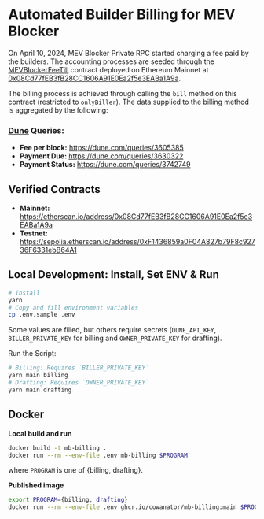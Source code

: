 # Automated Builder Billing for MEV Blocker

On April 10, 2024, MEV Blocker Private RPC started charging a fee paid by the builders.
The accounting processes are seeded through the [MEVBlockerFeeTill](https://github.com/cowprotocol/mev-blocker-till) contract deployed on Ethereum Mainnet at [0x08Cd77fEB3fB28CC1606A91E0Ea2f5e3EABa1A9a](https://etherscan.io/address/0x08Cd77fEB3fB28CC1606A91E0Ea2f5e3EABa1A9a).

The billing process is achieved through calling the `bill` method on this contract (restricted to `onlyBiller`).
The data supplied to the billing method is aggregated by the following:

### [Dune](https://dune.com) Queries:

- **Fee per block:** https://dune.com/queries/3605385
- **Payment Due:** https://dune.com/queries/3630322
- **Payment Status:** https://dune.com/queries/3742749

## Verified Contracts

- **Mainnet:** https://etherscan.io/address/0x08Cd77fEB3fB28CC1606A91E0Ea2f5e3EABa1A9a
- **Testnet:** https://sepolia.etherscan.io/address/0xF1436859a0F04A827b79F8c92736F6331ebB64A1

## Local Development: Install, Set ENV & Run

```sh
# Install
yarn
# Copy and fill environment variables
cp .env.sample .env
```

Some values are filled, but others require secrets (`DUNE_API_KEY`, `BILLER_PRIVATE_KEY` for billing and `OWNER_PRIVATE_KEY` for drafting).

Run the Script:

```sh
# Billing: Requires `BILLER_PRIVATE_KEY`
yarn main billing
# Drafting: Requires `OWNER_PRIVATE_KEY`
yarn main drafting
```

## Docker

**Local build and run**

```sh
docker build -t mb-billing .
docker run --rm --env-file .env mb-billing $PROGRAM
```

where `PROGRAM` is one of {billing, drafting}.

**Published image**

```sh
export PROGRAM={billing, drafting}
docker run --rm --env-file .env ghcr.io/cowanator/mb-billing:main $PROGRAM
```

